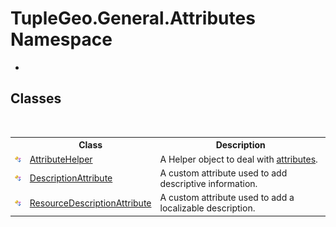 # TupleGeo.General.Attributes Namespace
 

-


## Classes
&nbsp;<table><tr><th></th><th>Class</th><th>Description</th></tr><tr><td>![Public class](media/pubclass.gif "Public class")</td><td><a href="T_TupleGeo_General_Attributes_AttributeHelper">AttributeHelper</a></td><td>
A Helper object to deal with <a href="http://msdn2.microsoft.com/en-us/library/e8kc3626" target="_blank">attributes</a>.</td></tr><tr><td>![Public class](media/pubclass.gif "Public class")</td><td><a href="T_TupleGeo_General_Attributes_DescriptionAttribute">DescriptionAttribute</a></td><td>
A custom attribute used to add descriptive information.</td></tr><tr><td>![Public class](media/pubclass.gif "Public class")</td><td><a href="T_TupleGeo_General_Attributes_ResourceDescriptionAttribute">ResourceDescriptionAttribute</a></td><td>
A custom attribute used to add a localizable description.</td></tr></table>&nbsp;
